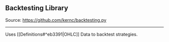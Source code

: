 ## Backtesting Library

Source: https://github.com/kernc/backtesting.py

***

Uses [[Definitions#^eb3391|OHLC]] Data to backtest strategies.